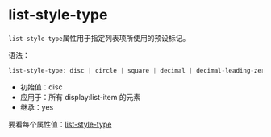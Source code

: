 list-style-type
========

`list-style-type`属性用于指定列表项所使用的预设标记。

语法：

```c
list-style-type: disc | circle | square | decimal | decimal-leading-zero | lower-roman | upper-roman | lower-greek | lower-latin | upper-latin | armenian | georgian | lower-alpha | upper-alpha | none
```

 - 初始值：disc
 - 应用于：所有 display:list-item 的元素
 - 继承：yes


要看每个属性值：[list-style-type](http://devdocs.io/css/list-style-type)